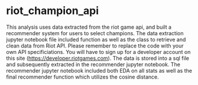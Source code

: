 # riot_champion_api
This analysis uses data extracted from the riot game api, and built a recommender system for users to select champions. The data extraction jupyter notebook file included function as well as the class to retrieve and clean data from Riot API. Please remember to replace the code with your own API specificiations. You will have to sign up for a developer account on this site (https://developer.riotgames.com). The data is stored into a sql file and subsequently extracted in the recommender jupyter notebook. The recommender jupyter notebook included both EDA on all stats as well as the final recommender function which utilizes the cosine distance. 
